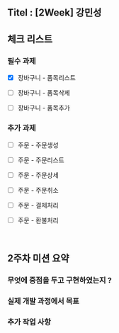 ## Titel : [2Week] 강민성

## 체크 리스트

### 필수 과제

- [x] 장바구니 - 품목리스트
- [ ] 장바구니 - 품목삭제
- [ ] 장바구니 - 품목추가


### 추가 과제

- [ ] 주문 - 주문생성
- [ ] 주문 - 주문리스트
- [ ] 주문 - 주문상세
- [ ] 주문 - 주문취소
- [ ] 주문 - 결제처리
- [ ] 주문 - 환불처리


<br/>

## 2주차 미션 요약

### 무엇에 중점을 두고 구현하였는지 ?

### 실제 개발 과정에서 목표

### 추가 작업 사항 